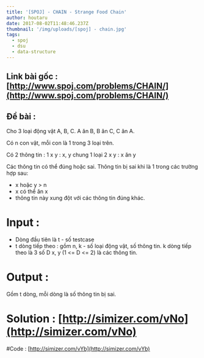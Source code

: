 ```yaml
---
title: '[SPOJ] - CHAIN - Strange Food Chain'
author: houtaru
date: 2017-08-02T11:48:46.237Z
thumbnail: '/img/uploads/[spoj] - chain.jpg'
tags:
  - spoj
  - dsu
  - data-structure
---
```

## Link bài gốc : [http://www.spoj.com/problems/CHAIN/](http://www.spoj.com/problems/CHAIN/)
## Đề bài :
Cho 3 loại động vật A, B, C. A ăn B, B ăn C, C ăn A.

Có n con vật, mỗi con là 1 trong 3 loại trên.
 
Có 2 thông tin :
 1 x y : x, y chung 1 loại
 2 x y : x ăn y

Các thông tin có thể đúng hoặc sai. Thông tin bị sai khi là 1 trong các trường hợp sau:
- x hoặc y > n
- x có thể ăn x
- thông tin này xung đột với các thông tin đúng khác.

# Input :
- Dòng đầu tiên là t - số testcase
- t dòng tiếp theo : gồm n, k - số loại động vật, số thông tin. k dòng tiếp theo là 3 số D x, y (1 <= D <= 2) là các thông tin.

# Output : 
Gồm t dòng, mỗi dòng là số thông tin bị sai.

# Solution : [http://simizer.com/vNo](http://simizer.com/vNo) 
#Code : [http://simizer.com/vYb](http://simizer.com/vYb)
